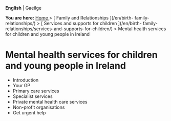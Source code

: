**English** |  Gaeilge 

**You are here:** [ Home ](/en/) > [ Family and Relationships ](/en/birth-
family-relationships/) > [ Services and supports for children ](/en/birth-
family-relationships/services-and-supports-for-children/) > Mental health
services for children and young people in Ireland

#  Mental health services for children and young people in Ireland

  * Introduction 
  * Your GP 
  * Primary care services 
  * Specialist services 
  * Private mental health care services 
  * Non-profit organisations 
  * Get urgent help 
